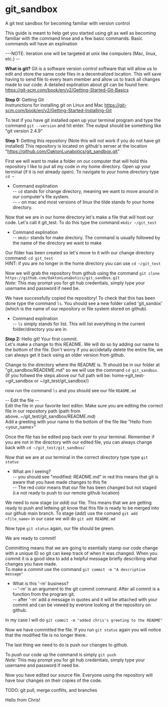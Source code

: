# git_sandbox
A git test sandbox for becoming familiar with version control

This guide is meant to help get you started using git as well as becoming familiar with the command linse and a few 
basic commands. Basic commands will have an explination 

---NOTE: iteration one will be targeted at unix like computers (Mac, linux, etc.) --

<b>What is git?</b>
Git is a software version control software that will allow us to edit and store the same code files in a decentralized
location. This will save having to send file to every team member and allow us to track all changes made to our code.
A detailed explination about git can be found here: https://git-scm.com/book/en/v2/Getting-Started-Git-Basics

<b>Step 0:</b> Getting Git<br />
Instrunctions for installing git on Linux and Mac
https://git-scm.com/book/en/v2/Getting-Started-Installing-Git

To test if you have git installed open up your terminal program and type the command `git --version` and hit enter.
The output should be something like "git version 2.4.9" 

<b>Step 1:</b> Getting this repository (Note this will not work if you do not have git installed)
This repository is located on github's server at the location "https://github.com/OaktonLunabotics/git_sandbox.git"

First we will want to make a folder on our computer that will hold this repository 
I like to put all my code in my home directory. Open up your terminal (if it is not already open).
To navigate to your home directory type `cd ~` <br />
  - Command explination<br />
    -- `cd` stands for change directory, meaning we want to move around in our computer's file system.<br />
    -- `~` on mac and most versions of linux the tilde stands fo your home directory.

Now that we are in our home directory let's make a file that will host our code.
Let's call it git_test. To do this type the command `mkdir ~/git_test` <br />
 - Command explination<br />
  -- `mkdir` stands for make drectory. The command is usually followed by the name of the directory we want to make

Our filder has been created so let's move to it with our change directory command: `cd git_test`
  <br />HINT: if you are no longer in the home directory you can use `cd ~/git_test`

Now we will grab the repository from github using the command 
`git clone https://github.com/OaktonLunabotics/git_sandbox.git` <br />
  <i>Note:</i> This may prompt you for git hub credentials, simply type your username and password if need be. <br />

We have successfully copied the repository! To check that this has been done type the command `ls`. You should see
a new folder called 'git_sandox' (which is the name of our repository or file system stored on github).<br />
 - Command explination<br />
  -- `ls` simply stands for list. This will list everything in the current folder/directory you are in.

<b>Step 2:</b> Hello git! Your first commit. <br />
Let's make a change to this README. We will do so by adding our name to the bottom of the file. Don't worry if you accidetally delete the entire file, we can always get it back using an older version from github.

Change to the directory where the README is. Tt should be in our folder at "git_sandbox/READEME.md" so we will use the command `cd git_sandbox`.<br />
(If you follwed the steps above our full path will be: home->git_test->git_sandbox or ~/git_test/git_sandbox/)

now run the command `ls` and you should see our file `README.md`

-- Edit the file --<br />
Edit the file in your favorite text editor. Make sure you are editing the correct file in our repository path (path from above..~/git_test/git_sandbox/README.md) <br />
Add a greeting with your name to the bottom of the file like "Hello from \<your_name>"

Once the file has be edited pop back over to your terminal. Remember if you are not in the directory with our edited file, you can always change back with `cd ~/git_test/git_sandbox/`

Now that we are at our terminal in the correct directory type type `git status` <br /> 
 - What am I seeing? <br /> 
   -- you should see "modified:   README.md" in red this means that git is aware that you have made changes to this fie <br />
  -- The red color means that our file has been changed but not staged (i.e not ready to push to our remote github location)

We need to now stage (or <i>add</i>) our file. This means that we are getting ready to push and letteing git know that this file is ready to be merged into our github main branch. To stage (<i>add</i>) use the comand `git add <file_name>` in our case we will do `git add README.md` 

Now type `git status` again, our file should be green.

We are ready to commit!

Committing means that we are going to esentially stamp our code change with a unique ID so git can keep track of when it was changed. When you commit it is a good idea to add a helpful message briefly describing what changes you have made. <br />
To make a <i>commit</i> use the command `git commit -m "A descriptive message"`
 - What is this '-m' business?<br />
 -- '-m' is an argument to the git commit command. After all commit is a function from the program git.<br />
 -- after '-m' add a message in quotes and it will be attached with your commit and can be viewed by everone looking at the repository on github.

In my case I will do `git commit -m "added chris's greeting to the README"`

Now we have committed the file. If you run `git status` again you will notice that the modified file is no longer there.

The last thing we need to do is push our changes to github.

To <i>push</i> our code up the command is simply `git push` <br />
<i>Note:</i> This may prompt you for git hub credentials, simply type your username and password if need be. <br />

Now you have edited our source file. Everyone using the repository will have tour changes on their copies of the code.

TODO: git pull, merge conflits, and branches

Hello from Chris!
